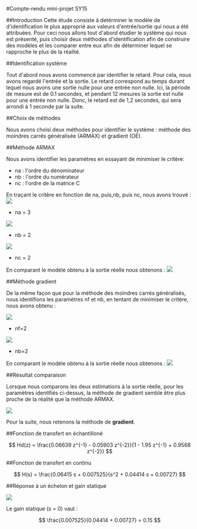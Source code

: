 <!-- 1- déterminer l'ordre du système, le retard et l'ordre du numérateur ;
2- comparer les résultats obtenus avec deux méthodes, de votre choix, vues en cours et TD. Comparer les performances de ces méthodes et justifier le choix de la méthode retenue ;
3- donner la fonction de transfert en échantillonné ;
4- donner la fonction de transfert en continu ;
5- quel est le gain statique ?
6- donner la réponse à un échelon. -->
#Compte-rendu mini-projet SY15

##Introduction
Cette étude consiste à detérminer le modèle de d'identification le plus approprié aux valeurs d'entrée/sortie qui nous a été attribuées. 
Pour ceci nous allons tout d'abord étudier le système qui nous est présenté, puis choisir deux méthodes d'identification afin de construire des modèles et les comparer entre eux afin de déterminer lequel se rapproche le plus de la réalité. 

##Identification système

Tout d'abord nous avons commencé par identifier le retard. Pour cela, nous avons regardé l'entrée et la sortie. Le retard correspond au temps durant lequel nous avons une sortie nulle pour une entrée non nulle. 
Ici, la période de mesure est de 0.1 secondes, et pendant 12 mesures la sortie est nulle pour une entrée non nulle. 
Donc, le retard est de 1,2 secondes, qui sera arrondi à 1 seconde par la suite. 

##Choix de méthodes 

Nous avons choisi deux méthodes pour identifier le système : méthode des moindres carrés généralisée (ARMAX) et gradient (OE).

##Méthode ARMAX

Nous avons identifier les paramètres en essayant de minimiser le critère: 

* na : l'ordre du dénominateur
* nb : l'ordre du numérateur
* nc : l'ordre de la matrice C

En traçant le critère en fonction de na, puis,nb, puis nc, nous avons trouvé :
![](cr_na_armax.png)
* na = 3

![](cr_nb_armax.png)
* nb = 2

![](cr_nc_armax.png)
* nc = 2

En comparant le modèle obtenu à la sortie réelle nous obtenons : 
![](ym_y_armax.png)


##Méthode gradient 

De la même façon que pour la méthode des moindres carrés généralisés, nous identifions les paramètres nf et nb, en tentant de minimiser le critère, nous avons obtenu : 

![](cr_nf_oe.png)
* nf=2

![](cr_nb_oe.png)
* nb=2

En comparant le modèle obtenu à la sortie réelle nous obtenons : 
![](ym_y_oe.png)

##Résultat comparaison 

Lorsque nous comparons les deux estimations à la sortie réelle, pour les paramètres identifiés ci-dessus, la méthode de gradient semble être plus proche de la réalité que la méthode ARMAX.

![](y_ym(arxmax&oe).png)

Pour la suite, nous retenons la méthode de **gradient**. 

##Fonction de transfert en échantilloné

$$
Hd(z) =  \frac{0.06639 z^{-1} - 0.05903 z^{-2}}{1 - 1.95 z^{-1} + 0.9568 z^{-2}}
$$




##Fonction de transfert en continu 

$$
H(s) = \frac{0.06415 s + 0.007525}{s^2 + 0.04414 s + 0.00727}
$$



##Réponse à un échelon et gain statique 

![](echelon_oe.png)

Le gain statique (s = 0) vaut : 

$$
\frac{0.007525}{0.04414 + 0.00727}
= 0.15
$$

